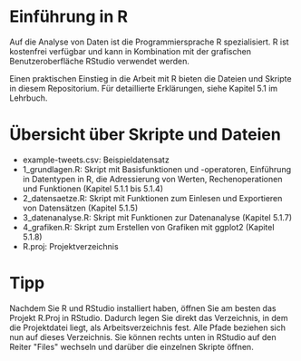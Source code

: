 # Einführung in R

Auf die Analyse von Daten ist die Programmiersprache R spezialisiert. R ist kostenfrei verfügbar und kann 
in Kombination mit der grafischen Benutzeroberfläche RStudio verwendet werden. 

Einen praktischen Einstieg in die Arbeit mit R bieten die Dateien und Skripte in diesem Repositorium. Für detaillierte Erklärungen, siehe Kapitel 5.1 im Lehrbuch. 

# Übersicht über Skripte und Dateien
- example-tweets.csv: Beispieldatensatz
- 1_grundlagen.R: Skript mit Basisfunktionen und -operatoren, Einführung in Datentypen in R, die Adressierung von Werten, Rechenoperationen und Funktionen (Kapitel 5.1.1 bis 5.1.4)
- 2_datensaetze.R: Skript mit Funktionen zum Einlesen und Exportieren von Datensätzen (Kapitel 5.1.5)
- 3_datenanalyse.R: Skript mit Funktionen zur Datenanalyse (Kapitel 5.1.7)
- 4_grafiken.R: Skript zum Erstellen von Grafiken mit ggplot2 (Kapitel 5.1.8)
- R.proj: Projektverzeichnis

# Tipp
Nachdem Sie R und RStudio installiert haben, öffnen Sie am besten das Projekt R.Proj in RStudio. Dadurch legen Sie direkt das 
Verzeichnis, in dem die Projektdatei liegt, als Arbeitsverzeichnis fest. Alle Pfade beziehen sich nun auf dieses Verzeichnis. 
Sie können rechts unten in RStudio auf den Reiter "Files" wechseln und darüber die einzelnen Skripte öffnen. 